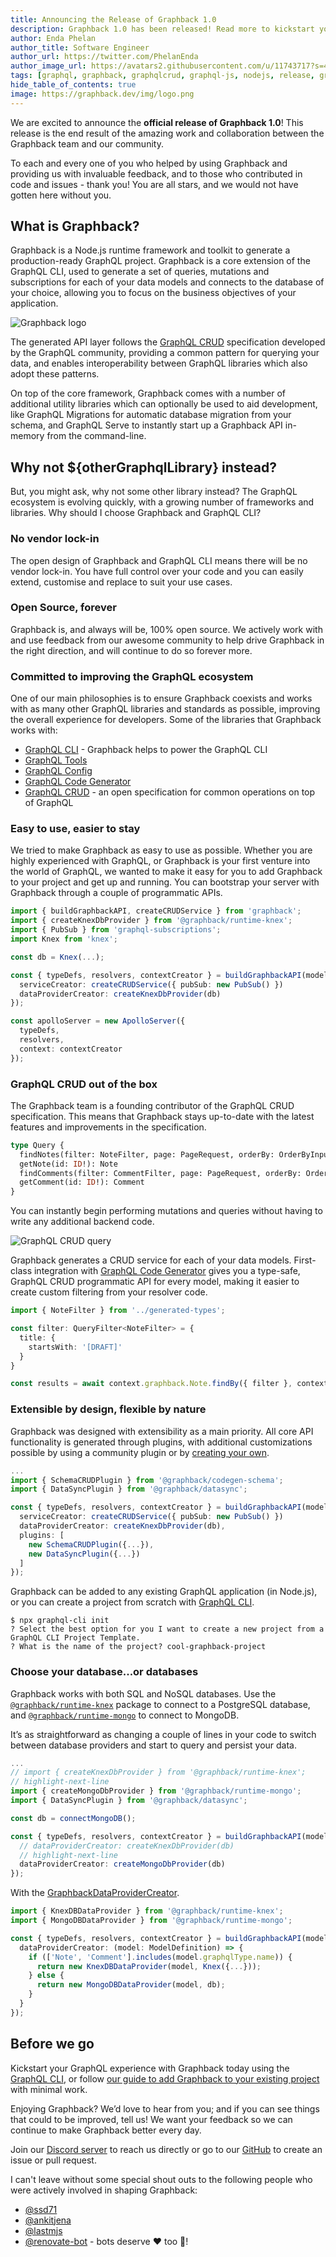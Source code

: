 ```yaml
---
title: Announcing the Release of Graphback 1.0
description: Graphback 1.0 has been released! Read more to kickstart your GraphQL experience.
author: Enda Phelan
author_title: Software Engineer
author_url: https://twitter.com/PhelanEnda
author_image_url: https://avatars2.githubusercontent.com/u/11743717?s=460&u=3fd43aed3b4b8eb706fed5719e179d23c9c47eb1&v=4
tags: [graphql, graphback, graphqlcrud, graphql-js, nodejs, release, graphql-cli]
hide_table_of_contents: true
image: https://graphback.dev/img/logo.png
---
```


We are excited to announce the **official release of Graphback 1.0**! This release is the end result of the amazing work and collaboration between the Graphback team and our community. 

<!--truncate-->

To each and every one of you who helped by using Graphback and providing us with invaluable feedback, and to those who contributed in code and issues - thank you! You are all stars, and we would not have gotten here without you.

## What is Graphback?

Graphback is a Node.js runtime framework and toolkit to generate a production-ready GraphQL project. Graphback is a core extension of the GraphQL CLI, used to generate a set of queries, mutations and subscriptions for each of your data models and connects to the database of your choice, allowing you to focus on the business objectives of your application.

<div style={{textAlign: 'center', width: '400px', height: '400px', margin: '0 auto' }}>

![Graphback logo](/img/logo.png)

</div>

The generated API layer follows the [GraphQL CRUD](https://graphqlcrud.org/) specification developed by the GraphQL community, providing a common pattern for querying your data, and enables interoperability between GraphQL libraries which also adopt these patterns.

On top of the core framework, Graphback comes with a number of additional utility libraries which can optionally be used to aid development, like GraphQL Migrations for automatic database migration from your schema, and GraphQL Serve to instantly start up a Graphback API in-memory from the command-line.

## Why not ${otherGraphqlLibrary} instead?

But, you might ask, why not some other library instead? The GraphQL ecosystem is evolving quickly, with a growing number of frameworks and libraries. Why should I choose Graphback and GraphQL CLI?

### No vendor lock-in

The open design of Graphback and GraphQL CLI means there will be no vendor lock-in. You have full control over your code and you can easily extend, customise and replace to suit your use cases.

### Open Source, forever

Graphback is, and always will be, 100% open source. We actively work with and use feedback from our awesome community to help drive Graphback in the right direction, and will continue to do so forever more.

### Committed to improving the GraphQL ecosystem

One of our main philosophies is to ensure Graphback coexists and works with as many other GraphQL libraries and standards as possible, improving the overall experience for developers. Some of the libraries that Graphback works with:

* [GraphQL CLI](https://graphql-cli.com) - Graphback helps to power the GraphQL CLI
* [GraphQL Tools](https://www.graphql-tools.com/)
* [GraphQL Config](https://graphql-config.com/)
* [GraphQL Code Generator](https://graphql-code-generator.com/)
* [GraphQL CRUD](https://graphqlcrud.org/) - an open specification for common operations on top of GraphQL

### Easy to use, easier to stay

We tried to make Graphback as easy to use as possible. Whether you are highly experienced with GraphQL, or Graphback is your first venture into the world of GraphQL, we wanted to make it easy for you to add Graphback to your project and get up and running. You can bootstrap your server with Graphback through a couple of programmatic APIs.

```ts
import { buildGraphbackAPI, createCRUDService } from 'graphback';
import { createKnexDbProvider } from '@graphback/runtime-knex';
import { PubSub } from 'graphql-subscriptions';
import Knex from 'knex';

const db = Knex(...);

const { typeDefs, resolvers, contextCreator } = buildGraphbackAPI(modelDefs, {
  serviceCreator: createCRUDService({ pubSub: new PubSub() })
  dataProviderCreator: createKnexDbProvider(db)
});

const apolloServer = new ApolloServer({
  typeDefs,
  resolvers,
  context: contextCreator
});
```

### GraphQL CRUD out of the box

The Graphback team is a founding contributor of the GraphQL CRUD specification. This means that Graphback stays up-to-date with the latest features and improvements in the specification.

```graphql
type Query {
  findNotes(filter: NoteFilter, page: PageRequest, orderBy: OrderByInput): NoteResultList!
  getNote(id: ID!): Note
  findComments(filter: CommentFilter, page: PageRequest, orderBy: OrderByInput): CommentResultList!
  getComment(id: ID!): Comment
}
```

You can instantly begin performing mutations and queries without having to write any additional backend code.

<div style={{textAlign: 'center', margin: '0 auto' }}>

![GraphQL CRUD query](/img/graphqlcrud-query-getone.gif)

</div>

Graphback generates a CRUD service for each of your data models. First-class integration with [GraphQL Code Generator](https://graphql-code-generator.com/) gives you a type-safe, GraphQL CRUD programmatic API for every model, making it easier to create custom filtering from your resolver code.

```ts
import { NoteFilter } from '../generated-types';

const filter: QueryFilter<NoteFilter> = {
  title: {
    startsWith: '[DRAFT]'
  }
}

const results = await context.graphback.Note.findBy({ filter }, context, info);
```

### Extensible by design, flexible by nature

Graphback was designed with extensibility as a main priority. All core API functionality is generated through plugins, with additional customizations possible by using a community plugin or by [creating your own](https://graphback.dev/docs/plugins/create).

```ts
...
import { SchemaCRUDPlugin } from '@graphback/codegen-schema';
import { DataSyncPlugin } from '@graphback/datasync';

const { typeDefs, resolvers, contextCreator } = buildGraphbackAPI(modelDefs, {
  serviceCreator: createCRUDService({ pubSub: new PubSub() })
  dataProviderCreator: createKnexDbProvider(db),
  plugins: [
    new SchemaCRUDPlugin({...}),
    new DataSyncPlugin({...})
  ]
});
```

Graphback can be added to any existing GraphQL application (in Node.js), or you can create a project from scratch with [GraphQL CLI](https://graphql-cli.com).

```shell
$ npx graphql-cli init
? Select the best option for you I want to create a new project from a GraphQL CLI Project Template.
? What is the name of the project? cool-graphback-project
```

### Choose your database...or databases

Graphback works with both SQL and NoSQL databases. Use the [`@graphback/runtime-knex`](https://www.npmjs.com/package/@graphback/runtime-knex) package to connect to a PostgreSQL database, and [`@graphback/runtime-mongo`](https://www.npmjs.com/package/@graphback/runtime-mongo) to connect to MongoDB.

It’s as straightforward as changing a couple of lines in your code to switch between database providers and start to query and persist your data.

```ts
...
// import { createKnexDbProvider } from '@graphback/runtime-knex';
// highlight-next-line
import { createMongoDbProvider } from '@graphback/runtime-mongo';
import { DataSyncPlugin } from '@graphback/datasync';

const db = connectMongoDB();

const { typeDefs, resolvers, contextCreator } = buildGraphbackAPI(modelDefs, {
  // dataProviderCreator: createKnexDbProvider(db)
  // highlight-next-line
  dataProviderCreator: createMongoDbProvider(db)
});
```


With the [GraphbackDataProviderCreator](https://graphback.dev/docs/api/graphback/modules/_buildgraphbackapi_#graphbackdataprovidercreator).

```ts
import { KnexDBDataProvider } from '@graphback/runtime-knex';
import { MongoDBDataProvider } from '@graphback/runtime-mongo';

const { typeDefs, resolvers, contextCreator } = buildGraphbackAPI(modelDefs, {
  dataProviderCreator: (model: ModelDefinition) => {
    if (['Note', 'Comment'].includes(model.graphqlType.name)) {
      return new KnexDBDataProvider(model, Knex({...}));
    } else {
      return new MongoDBDataProvider(model, db);
    }
  }
});
```

## Before we go

Kickstart your GraphQL experience with Graphback today using the [GraphQL CLI](https://graphql-cli.com), or follow [our guide to add Graphback to your existing project](https://graphback.dev/docs/getting-started/add-to-project) with minimal work. 

Enjoying Graphback? We’d love to hear from you; and if you can see things that could to be improved, tell us! We want your feedback so we can continue to make Graphback better every day. 

Join our [Discord server](https://discordapp.com/invite/vSCavr) to reach us directly or go to our [GitHub](https://github.com/aerogear/graphback) to create an issue or pull request.

I can't leave without some special shout outs to the following people who were actively involved in shaping Graphback:

- [@ssd71](https://github.com/ssd71)
- [@ankitjena](https://github.com/ankitjena)
- [@lastmjs](https://github.com/lastmjs)
- [@renovate-bot](https://github.com/renovate-bot) - bots deserve ❤️ too 🤖!